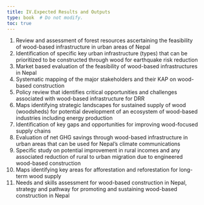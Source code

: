 ```yaml
---
title: IV.Expected Results and Outputs  
type: book  # Do not modify.
toc: true
---
```

1.	Review and assessment of forest resources ascertaining the feasibility of wood-based infrastructure in urban areas of Nepal 
2.	Identification of specific key urban infrastructure (types) that can be prioritized to be constructed through wood for earthquake risk reduction
3.	Market based evaluation of the feasibility of wood-based infrastructures in Nepal 
4.	Systematic mapping of the major stakeholders and their KAP on wood-based construction
5.	Policy review that identifies critical opportunities and challenges associated with wood-based infrastructure for DRR
6.	Maps identifying strategic landscapes for sustained supply of wood  (woodsheds) for potential development of an ecosystem of wood-based industries including energy production
7.	Identification of key gaps and opportunities for improving wood-focused supply chains
8.	Evaluation of net GHG savings through wood-based infrastructure in urban areas that can be used for Nepal’s climate communications 
9.	Specific study on potential improvement in rural incomes and any associated reduction of rural to urban migration due to engineered wood-based construction
10.	Maps identifying key areas for afforestation and reforestation for long-term wood supply
11.	 Needs and skills assessment for wood-based construction in Nepal, strategy and pathway for promoting and sustaining wood-based construction in Nepal 
